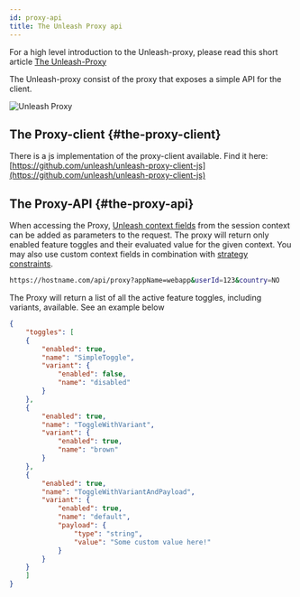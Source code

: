 ```yaml
---
id: proxy-api
title: The Unleash Proxy api
---
```


For a high level introduction to the Unleash-proxy, please read this short article [The Unleash-Proxy](https://www.unleash-hosted.com/articles/the-unleash-proxy)

The Unleash-proxy consist of the proxy that exposes a simple API for the client.

![Unleash Proxy](/img/The-unleash-proxy.png)

## The Proxy-client {#the-proxy-client}

There is a js implementation of the proxy-client available. Find it here: [https://github.com/unleash/unleash-proxy-client-js](https://github.com/unleash/unleash-proxy-client-js)

## The Proxy-API {#the-proxy-api}

When accessing the Proxy, [Unleash context fields](unleash_context) from the session context can be added as parameters to the request. The proxy will return only enabled feature toggles and their evaluated value for the given context. You may also use custom context fields in combination with [strategy constraints](/advanced/strategy_constraints).

```sh
https://hostname.com/api/proxy?appName=webapp&userId=123&country=NO
```

The Proxy will return a list of all the active feature toggles, including variants, available. See an example below

```json
{
    "toggles": [
    {
        "enabled": true,
        "name": "SimpleToggle",
        "variant": {
            "enabled": false,
            "name": "disabled"
        }
    },
    {
        "enabled": true,
        "name": "ToggleWithVariant",
        "variant": {
            "enabled": true,
            "name": "brown"
        }
    },
    {
        "enabled": true,
        "name": "ToggleWithVariantAndPayload",
        "variant": {
            "enabled": true,
            "name": "default",
            "payload": {
                "type": "string",
                "value": "Some custom value here!"
            }
        }
    }
    ]
}
```
